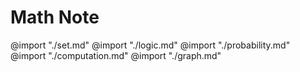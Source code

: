 # Math Note


@import "./set.md"
@import "./logic.md"
@import "./probability.md"
@import "./computation.md"
@import "./graph.md"

